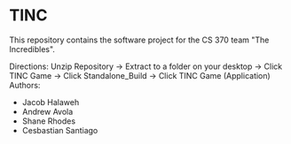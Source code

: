 # TINC

This repository contains the software project for the CS 370 team "The Incredibles".


Directions: Unzip Repository -> Extract to a folder on your desktop -> Click TINC Game -> Click Standalone_Build -> Click TINC Game (Application)
Authors:
  - Jacob Halaweh
  - Andrew Avola
  - Shane Rhodes
  - Cesbastian Santiago
